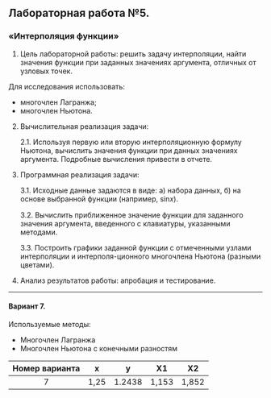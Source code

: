 ## Лабораторная работа №5.

### «Интерполяция функции»

1. Цель лабораторной работы: решить задачу интерполяции, найти значения функции при заданных значениях аргумента, отличных от узловых точек.

Для исследования использовать:

* многочлен Лагранжа;
* многочлен Ньютона.


2. Вычислительная реализация задачи:

    2.1. Используя первую или вторую интерполяционную формулу Ньютона, вычислить значения функции при данных значениях аргумента. Подробные вычисления привести в отчете.

3. Программная реализация задачи:

    3.1. Исходные данные задаются в виде: а) набора данных, б) на основе выбранной функции (например, sin⁡𝑥).
    
    3.2. Вычислить приближенное значение функции для заданного значения аргумента, введенного с клавиатуры, указанными методами.
    
    3.3. Построить графики заданной функции с отмеченными узлами интерполяции и интерполя-ционного многочлена Ньютона (разными цветами).

4. Анализ результатов работы: апробация и тестирование.

---

#### Вариант 7. 

Используемые методы:
   * Многочлен Лагранжа
   * Многочлен Ньютона с конечными разностям

| Номер варианта | x | y | X1 | X2 |
|:---:|---|---|---|---|
| 7 | 1,25 | 1.2438 | 1,153 | 1,852 |